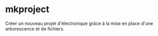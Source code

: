 # mkproject
Créer un nouveau projet d'électronique grâce à la mise en place d'une arborescence et de fichiers.

